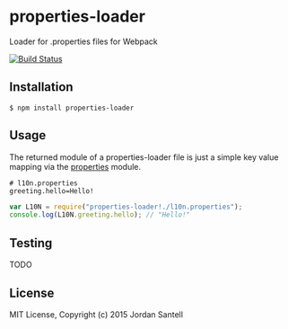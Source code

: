 # properties-loader
Loader for .properties files for Webpack

[![Build Status](http://img.shields.io/npm/v/properties-loader.svg?style=flat-square)](https://www.npmjs.org/package/properties-loader)

## Installation

`$ npm install properties-loader`

## Usage

The returned module of a properties-loader file is just a simple key value mapping via the [properties](https://www.npmjs.com/package/properties) module.

```.properties
# l10n.properties
greeting.hello=Hello!
```

```js
var L10N = require("properties-loader!./l10n.properties");
console.log(L10N.greeting.hello); // "Hello!"
```

## Testing

TODO

## License

MIT License, Copyright (c) 2015 Jordan Santell
